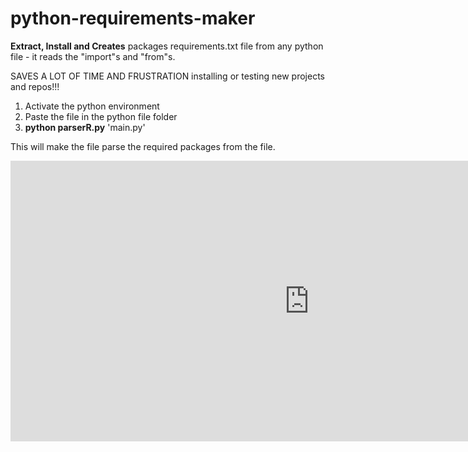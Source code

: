 # python-requirements-maker
**Extract, Install and Creates** packages requirements.txt file from any python file - it reads the "import"s and "from"s.

SAVES A LOT OF TIME AND FRUSTRATION installing or testing new projects and repos!!!

1. Activate the python environment
2. Paste the file in the python file folder  
3. **python parserR.py** 'main.py'

This will make the file parse the required packages from the file.

<iframe width="955" height="449" src="https://raw.githubusercontent.com/HyperUpscale/python-requirements-maker/main/example.mp4" frameborder="0" allow="autoplay; encrypted-media" allowfullscreen></iframe>



   
